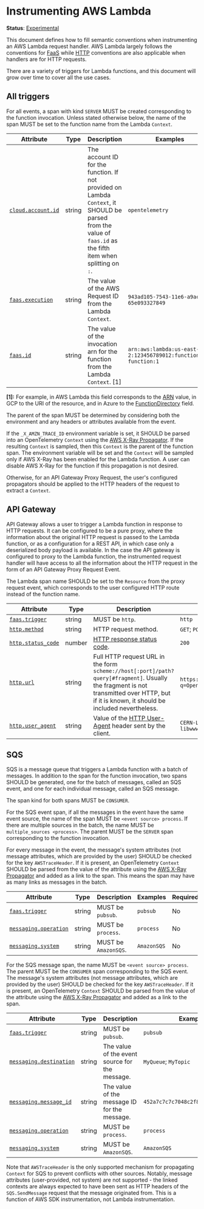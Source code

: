 # Instrumenting AWS Lambda

**Status**: [Experimental](../../../document-status.md)

This document defines how to fill semantic conventions when instrumenting an AWS Lambda request handler. AWS
Lambda largely follows the conventions for [FaaS](../faas.md) while [HTTP](../http.md) conventions are also
applicable when handlers are for HTTP requests.

There are a variety of triggers for Lambda functions, and this document will grow over time to cover all the
use cases.

## All triggers

For all events, a span with kind `SERVER` MUST be created corresponding to the function invocation. Unless
stated otherwise below, the name of the span MUST be set to the function name from the Lambda `Context`.

<!-- semconv aws.lambda -->
| Attribute  | Type | Description  | Examples  | Required |
|---|---|---|---|---|
| [`cloud.account.id`](../../../resource/semantic_conventions/cloud.md) | string | The account ID for the function. If not provided on Lambda `Context`, it SHOULD be parsed from the value of `faas.id` as the fifth item when splitting on `:`. | `opentelemetry` | No |
| [`faas.execution`](../faas.md) | string | The value of the AWS Request ID from the Lambda `Context`. | `943ad105-7543-11e6-a9ac-65e093327849` | No |
| [`faas.id`](../../../resource/semantic_conventions/faas.md) | string | The value of the invocation arn for the function from the Lambda `Context`. [1] | `arn:aws:lambda:us-east-2:123456789012:function:my-function:1` | No |

**[1]:** For example, in AWS Lambda this field corresponds to the [ARN](https://docs.aws.amazon.com/general/latest/gr/aws-arns-and-namespaces.html) value, in GCP to the URI of the resource, and in Azure to the [FunctionDirectory](https://github.com/Azure/azure-functions-host/wiki/Retrieving-information-about-the-currently-running-function) field.
<!-- endsemconv -->

The parent of the span MUST be determined by considering both the environment and any headers or attributes
available from the event.

If the `_X_AMZN_TRACE_ID` environment variable is set, it SHOULD be parsed into an OpenTelemetry `Context` using
the [AWS X-Ray Propagator](../../../context/api-propagators.md). If the resulting `Context` is sampled, then this
`Context` is the parent of the function span. The environment variable will be set and the `Context` will be
sampled only if AWS X-Ray has been enabled for the Lambda function. A user can disable AWS X-Ray for the function
if this propagation is not desired.

Otherwise, for an API Gateway Proxy Request, the user's configured propagators should be applied to the HTTP
headers of the request to extract a `Context`.

## API Gateway

API Gateway allows a user to trigger a Lambda function in response to HTTP requests. It can be configured to be
a pure proxy, where the information about the original HTTP request is passed to the Lambda function, or as a
configuration for a REST API, in which case only a deserialized body payload is available.  In the case the API
gateway is configured to proxy to the Lambda function, the instrumented request handler will have access to all
the information about the HTTP request in the form of an API Gateway Proxy Request Event.

The Lambda span name SHOULD be set to the `Resource` from the proxy request event, which corresponds to the user
configured HTTP route instead of the function name.

<!-- semconv aws.lambda.api-gateway-proxy -->
| Attribute  | Type | Description  | Examples  | Required |
|---|---|---|---|---|
| [`faas.trigger`](../faas.md) | string | MUST be `http`. | `http` | No |
| [`http.method`](../http.md) | string | HTTP request method. | `GET`; `POST`; `HEAD` | No |
| [`http.status_code`](../http.md) | number | [HTTP response status code](https://tools.ietf.org/html/rfc7231#section-6). | `200` | No |
| [`http.url`](../http.md) | string | Full HTTP request URL in the form `scheme://host[:port]/path?query[#fragment]`. Usually the fragment is not transmitted over HTTP, but if it is known, it should be included nevertheless. | `https://www.foo.bar/search?q=OpenTelemetry#SemConv` | No |
| [`http.user_agent`](../http.md) | string | Value of the [HTTP User-Agent](https://tools.ietf.org/html/rfc7231#section-5.5.3) header sent by the client. | `CERN-LineMode/2.15 libwww/2.17b3` | No |
<!-- endsemconv -->

## SQS

SQS is a message queue that triggers a Lambda function with a batch of messages. In addition to the span for the
function invocation, two spans SHOULD be generated, one for the batch of messages, called an SQS event, and one
for each individual message, called an SQS message.

The span kind for both spans MUST be `CONSUMER`.

For the SQS event span, if all the messages in the event have the same event source, the name of the span MUST
be `<event source> process`. If there are multiple sources in the batch, the name MUST be
`multiple_sources <process>`. The parent MUST be the `SERVER` span corresponding to the function invocation.

For every message in the event, the message's system attributes (not message attributes, which are provided by
the user) SHOULD be checked for the key `AWSTraceHeader`. If it is present, an OpenTelemetry `Context` SHOULD be
parsed from the value of the attribute using the [AWS X-Ray Propagator](../../../context/api-propagators.md) and
added as a link to the span. This means the span may have as many links as messages in the batch.

<!-- semconv aws.lambda.sqs-event -->
| Attribute  | Type | Description  | Examples  | Required |
|---|---|---|---|---|
| [`faas.trigger`](../faas.md) | string | MUST be `pubsub`. | `pubsub` | No |
| [`messaging.operation`](../messaging.md) | string | MUST be `process`. | `process` | No |
| [`messaging.system`](../messaging.md) | string | MUST be `AmazonSQS`. | `AmazonSQS` | No |
<!-- endsemconv -->

For the SQS message span, the name MUST be `<event source> process`.  The parent MUST be the `CONSUMER` span
corresponding to the SQS event. The message's system attributes (not message attributes, which are provided by
the user) SHOULD be checked for the key `AWSTraceHeader`. If it is present, an OpenTelemetry `Context` SHOULD be
parsed from the value of the attribute using the [AWS X-Ray Propagator](../../../context/api-propagators.md) and
added as a link to the span.

<!-- semconv aws.lambda.sqs-message -->
| Attribute  | Type | Description  | Examples  | Required |
|---|---|---|---|---|
| [`faas.trigger`](../faas.md) | string | MUST be `pubsub`. | `pubsub` | No |
| [`messaging.destination`](../messaging.md) | string | The value of the event source for the message. | `MyQueue`; `MyTopic` | No |
| [`messaging.message_id`](../messaging.md) | string | The value of the message ID for the message. | `452a7c7c7c7048c2f887f61572b18fc2` | No |
| [`messaging.operation`](../messaging.md) | string | MUST be `process`. | `process` | No |
| [`messaging.system`](../messaging.md) | string | MUST be `AmazonSQS`. | `AmazonSQS` | No |
<!-- endsemconv -->

Note that `AWSTraceHeader` is the only supported mechanism for propagating `Context` for SQS to prevent conflicts
with other sources. Notably, message attributes (user-provided, not system) are not supported - the linked contexts
are always expected to have been sent as HTTP headers of the `SQS.SendMessage` request that the message originated
from. This is a function of AWS SDK instrumentation, not Lambda instrumentation.
